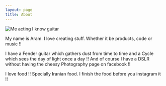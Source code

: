 ```yaml
---
layout: page
title: About
---
```


![Me acting I know guitar](http://www.gravatar.com/avatar/548d51c49e6b3605e987b396018b85d1.jpg?s=512&r=g)

My name is Aram. I love creating stuff. Whether it be products, code or music !!

I have a Fender guitar which gathers dust from time to time and a Cycle which sees the day of light once a day !! And of course I have a DSLR without having the cheesy Photography page on facebook !!

I love food !! Specially Iranian food. I finish the food before you instagram it !!